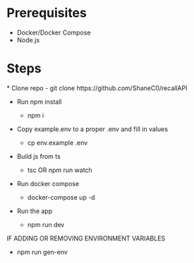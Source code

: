 <h1>Prerequisites</h1>
 <ul>
    <li>Docker/Docker Compose</li>
    <li>Node.js</li>
 </ul>

<h1>Steps</h1>
* Clone repo
    - git clone https://github.com/ShaneC0/recallAPI

* Run npm install
    - npm i

* Copy example.env to a proper .env and fill in values
    - cp env.example .env

* Build js from ts
    - tsc OR npm run watch

* Run docker compose
    - docker-compose up -d
  
* Run the app
    - npm run dev
    
IF ADDING OR REMOVING ENVIRONMENT VARIABLES
  - npm run gen-env
